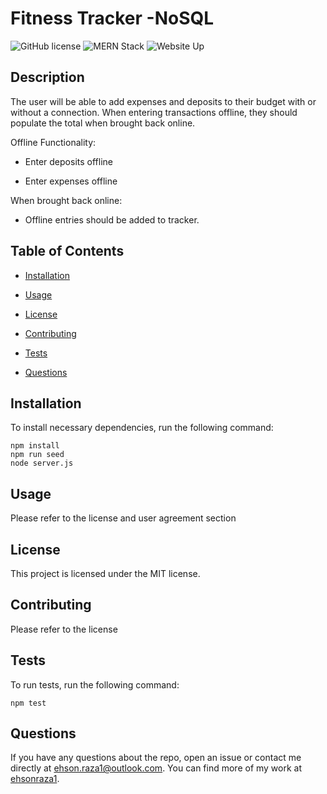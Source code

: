 # Fitness Tracker -NoSQL

![GitHub license](https://img.shields.io/badge/license-MIT-blue.svg)
![MERN Stack](https://img.shields.io/badge/MERN-Stack-brightgreen)
![Website Up](https://img.shields.io/badge/Website-Up-red)

## Description

The user will be able to add expenses and deposits to their budget with or without a connection. When entering transactions offline, they should populate the total when brought back online.

Offline Functionality:

- Enter deposits offline

- Enter expenses offline

When brought back online:

- Offline entries should be added to tracker.

## Table of Contents

- [Installation](#installation)

- [Usage](#usage)

- [License](#license)

- [Contributing](#contributing)

- [Tests](#tests)

- [Questions](#questions)

## Installation

To install necessary dependencies, run the following command:

```
npm install
npm run seed
node server.js
```

## Usage

Please refer to the license and user agreement section

## License

This project is licensed under the MIT license.

## Contributing

Please refer to the license

## Tests

To run tests, run the following command:

```
npm test
```

## Questions

If you have any questions about the repo, open an issue or contact me directly at ehson.raza1@outlook.com. You can find more of my work at [ehsonraza1](https://github.com/ehsonraza1/).
